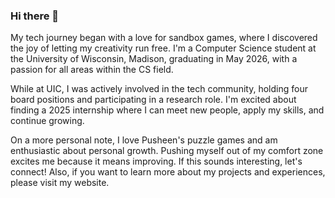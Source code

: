 ### Hi there 👋

My tech journey began with a love for sandbox games, where I discovered the joy of letting my creativity run free. I'm a Computer Science student at the University of Wisconsin, Madison, graduating in May 2026, with a passion for all areas within the CS field.

While at UIC, I was actively involved in the tech community, holding four board positions and participating in a research role. I'm excited about finding a 2025 internship where I can meet new people, apply my skills, and continue growing.

On a more personal note, I love Pusheen's puzzle games and am enthusiastic about personal growth. Pushing myself out of my comfort zone excites me because it means improving. If this sounds interesting, let's connect! Also, if you want to learn more about my projects and experiences, please visit my website.

<!--
**nullPtrErikaS/nullPtrErikaS** is a ✨ _special_ ✨ repository because its `README.md` (this file) appears on your GitHub profile.

Here are some ideas to get you started:

- 🔭 I’m currently working on ...
- 🌱 I’m currently learning ...
- 👯 I’m looking to collaborate on ...
- 🤔 I’m looking for help with ...
- 💬 Ask me about ...
- 📫 How to reach me: ...
- 😄 Pronouns: ...
- ⚡ Fun fact: ...
-->
